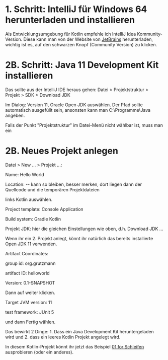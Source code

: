 
# 1. Schritt: IntelliJ für Windows 64 herunterladen und installieren

Als Entwicklungsumgebung für Kotlin empfehle ich IntelliJ Idea Kommunity-Version.  Diese kann man von der Website von [JetBrains](https://www.jetbrains.com/idea/download/#section=windows) herunterladen, wichtig ist es, auf den schwarzen Knopf (Community Version) zu klicken.

# 2B. Schritt: Java 11 Development Kit installieren

Das sollte aus der IntelliJ IDE heraus gehen: Datei > Projektstruktur > Projekt > SDK > Download JDK

Im Dialog: Version 11, Oracle Open JDK auswählen.  Der Pfad sollte automatisch ausgefüllt sein, ansonsten kann man C:\Programme\Java angeben.

Falls der Punkt "Projektstruktur" im Datei-Menü nicht wählbar ist, muss man ein

# 2B. Neues Projekt anlegen

Datei > New ... > Projekt ...:

Name: Hello World

Location: -- kann so bleiben, besser merken, dort liegen dann der Quellcode und die temporären Projektdateien

links Kotlin auswählen.

Project template: Console Application

Build system: Gradle Kotlin

Projekt JDK:  hier die gleichen Einstellungen wie oben, d.h. Download JDK ...

Wenn ihr ein 2. Projekt anlegt, könnt ihr natürlich das bereits installierte Open JDK 11 verwenden.

Artifact Coordinates:

group id: org.grutzmann

artifact ID: helloworld

Version: 0.1-SNAPSHOT

Dann auf weiter klicken.

Target JVM version: 11

test framework: JUnit 5

und dann Fertig wählen.

Das bewirkt 2 Dinge: 1. Dass ein Java Development Kit heruntergeladen wird und 2. dass ein leeres Kotlin Projekt angelegt wird.

In diesem Kotlin-Projekt könnt ihr jetzt das Beispiel [01 for Schleifen](../01loops/) ausprobieren (oder ein anderes).
